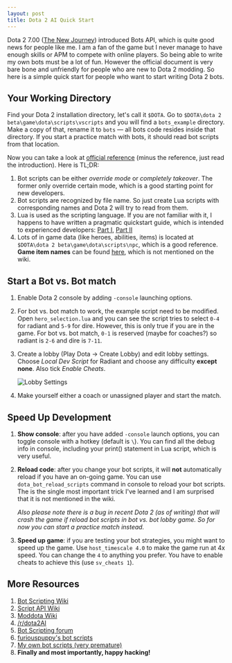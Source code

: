 ```yaml
---
layout: post
title: Dota 2 AI Quick Start
---
```


Dota 2 7.00 ([The New Journey](http://www.dota2.com/700/other/)) introduced Bots API, which is quite good news for people like me. I am a fan of the game but I never manage to have enough skills or APM to compete with online players. So being able to write my own bots must be a lot of fun. However the official document is very bare bone and unfriendly for people who are new to Dota 2 modding. So here is a simple quick start for people who want to start writing Dota 2 bots.

## Your Working Directory

Find your Dota 2 installation directory, let's call it `$DOTA`. Go to `$DOTA\dota 2 beta\game\dota\scripts\vscripts` and you will find a `bots_example` directory. Make a copy of that, rename it to `bots` — all bots code resides inside that directory. If you start a practice match with bots, it should read bot scripts from that location.

Now you can take a look at [official reference](https://developer.valvesoftware.com/wiki/Dota_Bot_Scripting) (minus the reference, just read the introduction). Here is TL;DR:

1. Bot scripts can be either *override mode* or *completely takeover*. The former only override certain mode, which is a good starting point for new developers.
2. Bot scripts are recognized by file name. So just create Lua scripts with corresponding names and Dota 2 will try to read from them.
3. Lua is used as the scripting language. If you are not familiar with it, I happens to have written a pragmatic quickstart guide, which is intended to experienced developers: [Part I](http://ruoyusun.com/2013/03/23/pragmatic-lua-basics-in-30-mins.html), [Part II](http://ruoyusun.com/2013/03/30/pragmatic-lua-error-handling-oop-closure-and-coroutines.html)
4. Lots of in game data (like heroes, abilities, items) is located at `$DOTA\dota 2 beta\game\dota\scripts\npc`, which is a good reference. **Game item names** can be found [here](https://developer.valvesoftware.com/wiki/Dota_2_Workshop_Tools/Scripting/Built-In_Item_Names), which is not mentioned on the wiki.

## Start a Bot vs. Bot match

1. Enable Dota 2 console by adding `-console` launching options.

2. For bot vs. bot match to work, the example script need to be modified. Open  `hero_selection.lua` and you can see the script tries to select `0-4` for radiant and `5-9` for dire. However, this is only true if you are in the game. For bot vs. bot match, `0-1` is reserved (maybe for coaches?) so radiant is `2-6` and dire is `7-11`.

3. Create a lobby (Play Dota -> Create Lobby) and edit lobby settings. Choose *Local Dev Script* for Radiant and choose any difficulty **except none**. Also tick *Enable Cheats*.

   ![Lobby Settings](http://image.prntscr.com/image/9d92bc777a52417e9300edf1d8682409.png)

4. Make yourself either a coach or unassigned player and start the match.

## Speed Up Development

1. **Show console**: after you have added `-console` launch options, you can toggle console with a hotkey (default is `\`). You can find all the debug info in console, including your print() statement in Lua script, which is very useful.

2. **Reload code**: after you change your bot scripts, it will **not** automatically reload if you have an on-going game. You can use `dota_bot_reload_scripts` command in console to reload your bot scripts. The is the single most important trick I've learned and I am surprised that it is not mentioned in the wiki. 

   *Also please note there is a bug in recent Dota 2 (as of writing) that will crash the game if reload bot scripts in bot vs. bot lobby game. So for now you can start a practice match instead.*

3. **Speed up game**: if you are testing your bot strategies, you might want to speed up the game. Use `host_timescale 4.0` to make the game run at 4x speed. You can change the `4` to anything you prefer. You have to enable cheats to achieve this (use `sv_cheats 1`).

## More Resources

1. [Bot Scripting Wiki](https://developer.valvesoftware.com/wiki/Dota_Bot_Scripting)
2. [Script API Wiki](https://developer.valvesoftware.com/wiki/Dota_2_Workshop_Tools/Scripting/API)
3. [Moddota Wiki](http://docs.moddota.com/)
4. [/r/dota2AI](https://www.reddit.com/r/dota2AI/)
5. [Bot Scripting forum](http://dev.dota2.com/forumdisplay.php?f=497)
6. [furiouspuppy's bot scripts](https://github.com/furiouspuppy/Dota2_Bots)
7. [My own bot scripts (very premature)](https://github.com/insraq/dota2bots)
8. **Finally and most importantly, happy hacking!**










